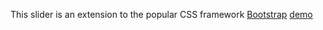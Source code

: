This slider is an extension to the popular CSS framework [Bootstrap](https://getbootstrap.com/) [demo](https://www.npmjs.com/package/bootstrap-double-slider)
